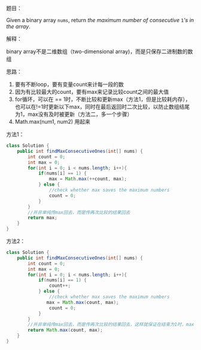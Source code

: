 题目：

Given a binary array `nums`, return *the maximum number of consecutive* `1`*'s in the array*.

解释：

binary array不是二维数组（two-dimensional array)，而是只保存二进制数的数组

思路：

1. 要有不断loop，要有变量count来计每一段的数
2. 因为有比较最大的count，要有max来记录比较count之间的最大值
3. for循环，可以在 == 1时，不断比较和更新max（方法1，但是比较耗内存），也可以在!=1时更新以下max，同时在最后返回时二次比较，以防止数组结尾为1，max没有及时被更新（方法二，多一个步骤）
4. Math.max(num1, num2) 用起来

方法1：

```java
class Solution {
    public int findMaxConsecutiveOnes(int[] nums) {
        int count = 0;
        int max = 0;
        for(int i = 0; i < nums.length; i++){
            if(nums[i] == 1) {
                max = Math.max(++count, max);
            } else {
                //check whether max saves the maximum numbers
                count = 0;
            }
        }
        //并非单纯传max回去，而是传再次比较的结果回去
        return max;
    }
}
```



方法2：

```java
class Solution {
    public int findMaxConsecutiveOnes(int[] nums) {
        int count = 0;
        int max = 0;
        for(int i = 0; i < nums.length; i++){
            if(nums[i] == 1) {
                count++;
            } else {
                //check whether max saves the maximum numbers
               max = Math.max(count, max);
                count = 0;
            }
        }
        //并非单纯传max回去，而是传再次比较的结果回去，这样就保证在结束为1时，max得到更新
        return Math.max(count, max);
    }
}
```

